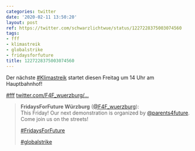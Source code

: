 ```yaml
---
categories: twitter
date: '2020-02-11 13:50:20'
layout: post
ref: https://twitter.com/schwarzlichtwue/status/1227228375003074560
tags:
- fff
- klimastreik
- globalstrike
- fridaysforfuture
title: 1227228375003074560
---
```

Der nächste [#Klimastreik](/t/klimastreik) startet diesen Freitag um 14 Uhr am Hauptbahnhof!

[#fff](/t/fff) [twitter.com/F4F_wuerzburg/…](https://twitter.com/F4F_wuerzburg/status/1227223194731532289)
> <b>FridaysForFuture Würzburg</b> ([@F4F_wuerzburg](https://twitter.com/F4F_wuerzburg)):  
>This Friday! Our next demonstration is organized by [@parents4future](https://twitter.com/parents4future). Come join us on the streets!  
>  
>  
>  
>[#FridaysForFuture](/t/fridaysforfuture)   
>  
>[#globalstrike](/t/globalstrike)   

